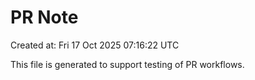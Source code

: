 # PR Note

Created at: Fri 17 Oct 2025 07:16:22 UTC

This file is generated to support testing of PR workflows.
